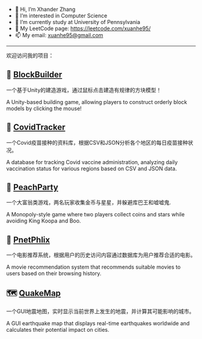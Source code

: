 - 👋 Hi, I’m Xhander Zhang
- 🌱 I’m interested in Computer Science 
- 🏫 I’m currently study at University of Pennsylvania
- 📖 My LeetCode page: https://leetcode.com/xuanhe95/
- 📫 My email: xuanhe95@gmail.com
---
欢迎访问我的项目：   
## 💠 [BlockBuilder](https://github.com/xuanhe95/GenericBuilder)    
一个基于Unity的建造游戏，通过鼠标点击建造有规律的方块模型！     

A Unity-based building game, allowing players to construct orderly block models by clicking the mouse!
## 🏥 [CovidTracker](https://github.com/xuanhe95/CIT594_CovidTracker)
一个Covid疫苗接种的资料库，根据CSV和JSON分析各个地区的每日疫苗接种状况。

A database for tracking Covid vaccine administration, analyzing daily vaccination status for various regions based on CSV and JSON data.
## 🎲 [PeachParty](https://github.com/xuanhe95/PeachParty)    
一个大富翁类游戏，两名玩家收集金币与星星，并躲避库巴王和嘘嘘鬼.

A Monopoly-style game where two players collect coins and stars while avoiding King Koopa and Boo.

## 🍿️ [PnetPhlix](https://github.com/xuanhe95/PnetPhlix)    
一个电影推荐系统，根据用户的历史访问内容通过数据库为用户推荐合适的电影。

A movie recommendation system that recommends suitable movies to users based on their browsing history.
## 🗺️ [QuakeMap](https://github.com/xuanhe95/QuakeMap)     
一个GUI地震地图，实时显示当前世界上发生的地震，并计算其可能影响的城市。  

A GUI earthquake map that displays real-time earthquakes worldwide and calculates their potential impact on cities.


<!---
xuanhe95/xuanhe95 is a ✨ special ✨ repository because its `README.md` (this file) appears on your GitHub profile.
You can click the Preview link to take a look at your changes.
--->
